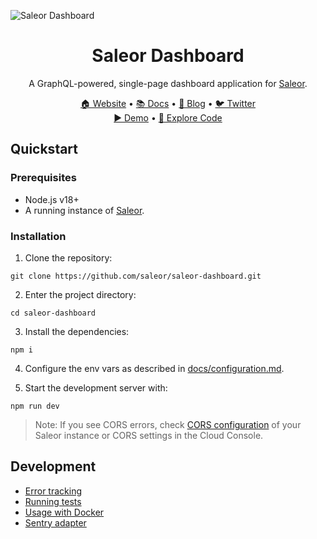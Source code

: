 ![Saleor Dashboard](https://user-images.githubusercontent.com/44495184/185379472-2a204c0b-9b7a-4a3e-93c0-2cb85205ed5e.png)

<div align="center">
  <h1>Saleor Dashboard</h1>
</div>

<div align="center">
  <p>A GraphQL-powered, single-page dashboard application for <a href="https://github.com/saleor/saleor">Saleor</a>.</p>
</div>

<div align="center">
  <a href="https://saleor.io/">🏠 Website</a>
  <span> • </span>
  <a href="https://docs.saleor.io/docs/3.x/">📚 Docs</a>
  <span> • </span>
  <a href="https://saleor.io/blog/">📰 Blog</a>
  <span> • </span>
  <a href="https://twitter.com/getsaleor">🐦 Twitter</a>
</div>

<div align="center">
  <a href="https://demo.saleor.io/dashboard">▶️ Demo</a>
   <span> • </span>
  <a href="https://githubbox.com/saleor/saleor-dashboard">🔎 Explore Code</a>
</div>

## Quickstart

### Prerequisites

- Node.js v18+
- A running instance of [Saleor](https://github.com/saleor/saleor/).

### Installation

1. Clone the repository:

```
git clone https://github.com/saleor/saleor-dashboard.git
```

2. Enter the project directory:

```
cd saleor-dashboard
```

3. Install the dependencies:

```
npm i
```

4. Configure the env vars as described in [docs/configuration.md](docs/configuration.md).

5. Start the development server with:

```
npm run dev
```

> Note:
> If you see CORS errors, check [CORS configuration](https://docs.saleor.io/docs/3.x/developer/running-saleor/configuration#allowed_client_hosts) of your Saleor instance or CORS settings in the Cloud Console.

## Development

- [Error tracking](docs/error-tracking.md)
- [Running tests](docs/running-tests.md)
- [Usage with Docker](docs/docker.md)
- [Sentry adapter](docs/sentry.md)
